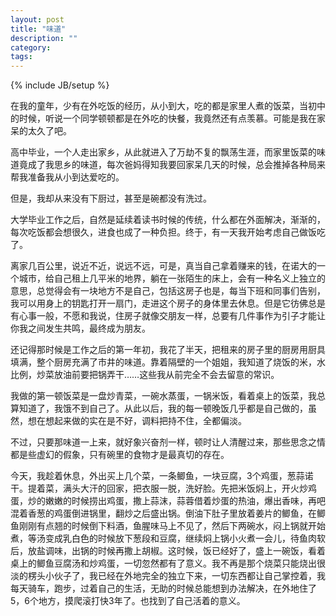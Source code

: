 ```yaml
---
layout: post
title: "味道"
description: ""
category: 
tags:  
---
```

{% include JB/setup %}

在我的童年，少有在外吃饭的经历，从小到大，吃的都是家里人煮的饭菜，当初中的时候，听说一个同学顿顿都是在外吃的快餐，我竟然还有点羡慕。可能是我在家呆的太久了吧。

高中毕业，一个人走出家乡，从此就进入了万劫不复的飘荡生涯，而家里饭菜的味道竟成了我思乡的味道，每次爸妈得知我要回家呆几天的时候，总会推掉各种局来帮我准备我从小到达爱吃的。

但是，我却从来没有下厨过，甚至是碗都没有洗过。

大学毕业工作之后，自然是延续着读书时候的传统，什么都在外面解决，渐渐的，每次吃饭都会想很久，进食也成了一种负担。终于，有一天我开始考虑自己做饭吃了。

离家几百公里，说近不近，说远不远，可是，真当自己拿着赚来的钱，在诺大的一个城市，给自己租上几平米的地界，躺在一张陌生的床上，会有一种名义上独立的意思，总觉得会有一块地方不是自己，包括这房子也是，每当下班和同事们告别，我可以用身上的钥匙打开一扇门，走进这个房子的身体里去休息。但是它彷佛总是有心事一般，不愿和我说，住房子就像交朋友一样，总要有几件事作为引子才能让你我之间发生共鸣，最终成为朋友。

还记得那时候是工作之后的第一年初，我花了半天，把租来的房子里的厨房用厨具填满，整个厨房充满了市井的味道。靠着隔壁的一个姐姐，我知道了烧饭的米，水比例，炒菜放油前要把锅弄干……这些我从前完全不会去留意的常识。

我做的第一顿饭菜是一盘炒青菜，一碗水蒸蛋，一锅米饭，看着桌上的饭菜，我总算知道了，我饿不到自己了。从此以后，我的每一顿晚饭几乎都是自己做的，虽然，想在想起来做的实在是不好，调料把持不住，全都偏淡。


不过，只要那味道一上来，就好象兴奋剂一样，顿时让人清醒过来，那些思念之情都是些虚幻的假象，只有碗里的食物才是最真切的存在。

今天，我趁着休息，外出买上几个菜，一条鲫鱼，一块豆腐，3个鸡蛋，葱蒜诺干。提着菜，满头大汗的回家，把衣服一脱，洗好脸。先把米饭焖上，开火炒鸡蛋，炒的嫩嫩的时候捞出鸡蛋，撒上蒜沫，蒜蓉借着炒蛋的热油，爆出香味，再吧混着香葱的鸡蛋倒进锅里，翻炒之后盛出锅。倒油下肚子里放着姜片的鲫鱼，在鲫鱼刚刚有点翘的时候倒下料酒，鱼腥味马上不见了，然后下两碗水，闷上锅就开始煮，等汤变成乳白色的时候放下葱段和豆腐，继续焖上锅小火煮一会儿，待鱼肉软后，放盐调味，出锅的时候再撒上胡椒。这时候，饭已经好了，盛上一碗饭，看着桌上的鲫鱼豆腐汤和炒鸡蛋，一切忽然都有了意义。我不再是那个烧菜只能烧出很淡的楞头小伙子了，我已经在外地完全的独立下来，一切东西都让自己掌控着，我每天骑车，跑步，过着自己的生活，无助的时候总能想到办法解决，在外地住了5，6个地方，摸爬滚打快3年了。也找到了自己活着的意义。

